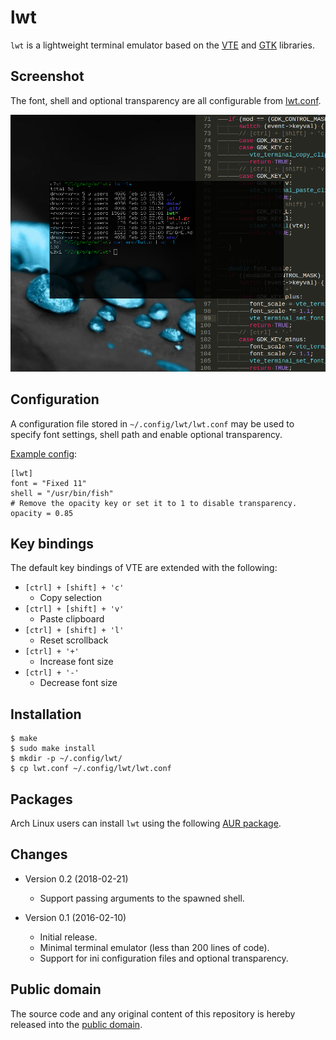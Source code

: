 # lwt

`lwt` is a lightweight terminal emulator based on the [VTE] and [GTK] libraries.

[VTE]: https://developer.gnome.org/vte/
[GTK]: http://www.gtk.org/

## Screenshot

The font, shell and optional transparency are all configurable from [lwt.conf](lwt.conf). 

![lwt fish](lwt.png)

## Configuration

A configuration file stored in `~/.config/lwt/lwt.conf` may be used to specify font settings, shell path and enable optional transparency.

[Example config](lwt.conf):
```
[lwt]
font = "Fixed 11"
shell = "/usr/bin/fish"
# Remove the opacity key or set it to 1 to disable transparency.
opacity = 0.85
```

## Key bindings

The default key bindings of VTE are extended with the following:

* `[ctrl] + [shift] + 'c'`
    - Copy selection
* `[ctrl] + [shift] + 'v'`
    - Paste clipboard
* `[ctrl] + [shift] + 'l'`
    - Reset scrollback
* `[ctrl] + '+'`
    - Increase font size
* `[ctrl] + '-'`
    - Decrease font size

## Installation

```
$ make
$ sudo make install
$ mkdir -p ~/.config/lwt/
$ cp lwt.conf ~/.config/lwt/lwt.conf
```

## Packages

Arch Linux users can install `lwt` using the following [AUR package](https://aur.archlinux.org/packages/lwt-git/).

## Changes

* Version 0.2 (2018-02-21)
    - Support passing arguments to the spawned shell.

* Version 0.1 (2016-02-10)
    - Initial release.
    - Minimal terminal emulator (less than 200 lines of code).
    - Support for ini configuration files and optional transparency.

## Public domain

The source code and any original content of this repository is hereby released into the [public domain].

[public domain]: https://creativecommons.org/publicdomain/zero/1.0/
